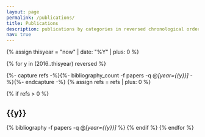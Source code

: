 ```yaml
---
layout: page
permalink: /publications/
title: Publications
description: publications by categories in reversed chronological order. generated by jekyll-scholar.
nav: true
---
```


<div class="publications">

{% assign thisyear = "now" | date: "%Y" | plus: 0 %}

<!-- Itterate on all page years -->
{% for y in (2016..thisyear) reversed %}
  <!-- fetch the number of objects for this year -->
  {%- capture refs -%}{%- bibliography_count -f papers -q @*[year={{y}}]* -%}{%- endcapture -%}
  {% assign refs = refs | plus: 0 %}
  <!-- if we have a bibliography reference for this year -->
  {% if refs  > 0 %}
    <!-- Create a year heading -->
    <h2 class="year">{{y}}</h2>
    <!-- create the bibliography card -->
    {% bibliography -f papers -q @*[year={{y}}]* %}
  {% endif %}
{% endfor %}

</div>
